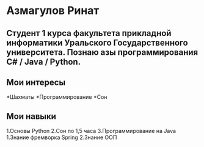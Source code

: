# Азмагулов Ринат

## Студент 1 курса факультета прикладной информатики Уральского Государственного университета. Познаю азы программирования С# / Java / Python.

## Мои интересы
*Шахматы
*Программирование
*Сон

## Мои навыки
1.Основы Python
2.Сон по 1,5 часа
3.Программирование на Java
    1.Знание фремворка Spring
    2.Знание ООП